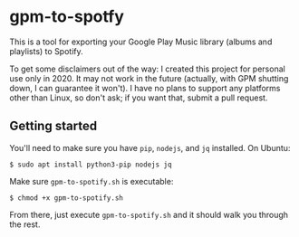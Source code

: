 # gpm-to-spotfy
This is a tool for exporting your Google Play Music library (albums and playlists) to Spotify.

To get some disclaimers out of the way: I created this project for personal use only in 2020. It may not work in the future (actually, with GPM shutting down, I can guarantee it won't). I have no plans to support any platforms other than Linux, so don't ask; if you want that, submit a pull request.

## Getting started
You'll need to make sure you have `pip`, `nodejs`, and `jq` installed. On Ubuntu:

```
$ sudo apt install python3-pip nodejs jq
```

Make sure `gpm-to-spotify.sh` is executable:

```
$ chmod +x gpm-to-spotify.sh
```

From there, just execute `gpm-to-spotify.sh` and it should walk you through the rest.
